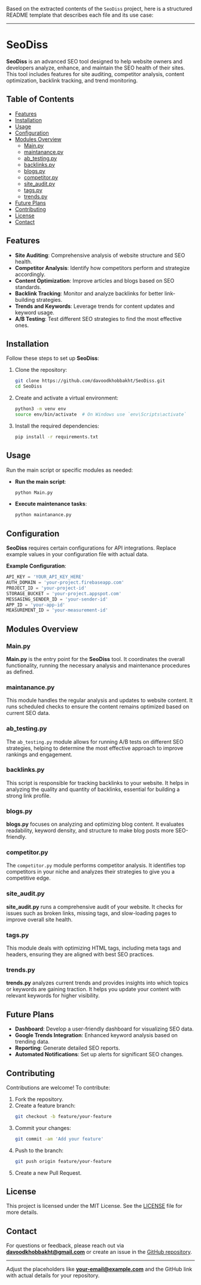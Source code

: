 Based on the extracted contents of the `SeoDiss` project, here is a structured README template that describes each file and its use case:

---

# SeoDiss

**SeoDiss** is an advanced SEO tool designed to help website owners and developers analyze, enhance, and maintain the SEO health of their sites. This tool includes features for site auditing, competitor analysis, content optimization, backlink tracking, and trend monitoring.

## Table of Contents

- [Features](#features)
- [Installation](#installation)
- [Usage](#usage)
- [Configuration](#configuration)
- [Modules Overview](#modules-overview)
  - [Main.py](#mainpy)
  - [maintanance.py](#maintanancepy)
  - [ab_testing.py](#ab_testingpy)
  - [backlinks.py](#backlinkspy)
  - [blogs.py](#blogspy)
  - [competitor.py](#competitorpy)
  - [site_audit.py](#site_auditpy)
  - [tags.py](#tagspy)
  - [trends.py](#trendspy)
- [Future Plans](#future-plans)
- [Contributing](#contributing)
- [License](#license)
- [Contact](#contact)

## Features

- **Site Auditing**: Comprehensive analysis of website structure and SEO health.
- **Competitor Analysis**: Identify how competitors perform and strategize accordingly.
- **Content Optimization**: Improve articles and blogs based on SEO standards.
- **Backlink Tracking**: Monitor and analyze backlinks for better link-building strategies.
- **Trends and Keywords**: Leverage trends for content updates and keyword usage.
- **A/B Testing**: Test different SEO strategies to find the most effective ones.

## Installation

Follow these steps to set up **SeoDiss**:

1. Clone the repository:
   ```bash
   git clone https://github.com/davoodkhobbakht/SeoDiss.git
   cd SeoDiss
   ```

2. Create and activate a virtual environment:
   ```bash
   python3 -m venv env
   source env/bin/activate  # On Windows use `env\Scripts\activate`
   ```

3. Install the required dependencies:
   ```bash
   pip install -r requirements.txt
   ```

## Usage

Run the main script or specific modules as needed:

- **Run the main script**:
  ```bash
  python Main.py
  ```

- **Execute maintenance tasks**:
  ```bash
  python maintanance.py
  ```

## Configuration

**SeoDiss** requires certain configurations for API integrations. Replace example values in your configuration file with actual data.

**Example Configuration**:
```python
API_KEY = 'YOUR_API_KEY_HERE'
AUTH_DOMAIN = 'your-project.firebaseapp.com'
PROJECT_ID = 'your-project-id'
STORAGE_BUCKET = 'your-project.appspot.com'
MESSAGING_SENDER_ID = 'your-sender-id'
APP_ID = 'your-app-id'
MEASUREMENT_ID = 'your-measurement-id'
```

## Modules Overview

### Main.py

**Main.py** is the entry point for the **SeoDiss** tool. It coordinates the overall functionality, running the necessary analysis and maintenance procedures as defined.

### maintanance.py

This module handles the regular analysis and updates to website content. It runs scheduled checks to ensure the content remains optimized based on current SEO data.

### ab_testing.py

The `ab_testing.py` module allows for running A/B tests on different SEO strategies, helping to determine the most effective approach to improve rankings and engagement.

### backlinks.py

This script is responsible for tracking backlinks to your website. It helps in analyzing the quality and quantity of backlinks, essential for building a strong link profile.

### blogs.py

**blogs.py** focuses on analyzing and optimizing blog content. It evaluates readability, keyword density, and structure to make blog posts more SEO-friendly.

### competitor.py

The `competitor.py` module performs competitor analysis. It identifies top competitors in your niche and analyzes their strategies to give you a competitive edge.

### site_audit.py

**site_audit.py** runs a comprehensive audit of your website. It checks for issues such as broken links, missing tags, and slow-loading pages to improve overall site health.

### tags.py

This module deals with optimizing HTML tags, including meta tags and headers, ensuring they are aligned with best SEO practices.

### trends.py

**trends.py** analyzes current trends and provides insights into which topics or keywords are gaining traction. It helps you update your content with relevant keywords for higher visibility.

## Future Plans

- **Dashboard**: Develop a user-friendly dashboard for visualizing SEO data.
- **Google Trends Integration**: Enhanced keyword analysis based on trending data.
- **Reporting**: Generate detailed SEO reports.
- **Automated Notifications**: Set up alerts for significant SEO changes.

## Contributing

Contributions are welcome! To contribute:

1. Fork the repository.
2. Create a feature branch:
   ```bash
   git checkout -b feature/your-feature
   ```
3. Commit your changes:
   ```bash
   git commit -am 'Add your feature'
   ```
4. Push to the branch:
   ```bash
   git push origin feature/your-feature
   ```
5. Create a new Pull Request.

## License

This project is licensed under the MIT License. See the [LICENSE](LICENSE) file for more details.

## Contact

For questions or feedback, please reach out via **davoodkhobbakht@gmail.com** or create an issue in the [GitHub repository](https://github.com/davoodkhobbakht/SeoDiss).

---

Adjust the placeholders like **your-email@example.com** and the GitHub link with actual details for your repository.
